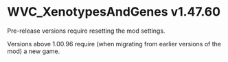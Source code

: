 # WVC_XenotypesAndGenes v1.47.60
 
Pre-release versions require resetting the mod settings.

Versions above 1.00.96 require (when migrating from earlier versions of the mod) a new game.